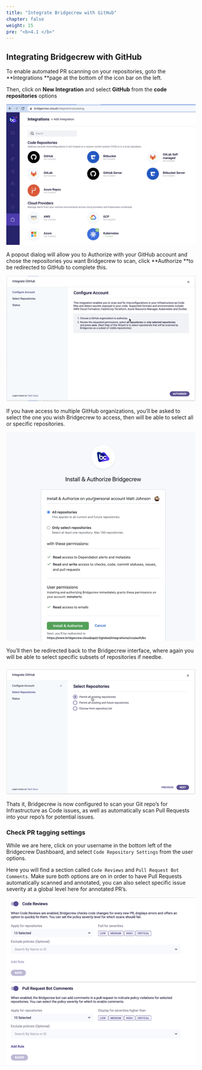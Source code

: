 ```yaml
---
title: "Integrate Bridgecrew with GitHub"
chapter: false
weight: 15
pre: "<b>4.1 </b>"
---
```



## Integrating Bridgecrew with GitHub

To enable automated PR scanning on your repositories, goto the **Integrations **page at the bottom of the icon bar on the left.

Then, click on **New Integration** and select **GitHub** from the **code repositories** options


![alt_text](./images/bcDashIntegrations.png "image_tooltip")


A popout dialog will allow you to Authorize with your GitHub account and chose the repositories you want Bridgecrew to scan, click **Authorize **to be redirected to GitHub to complete this.


![alt_text](images/gitHubIntegrationConfigureAccount.png "image_tooltip")


If you have access to multiple GitHub organizations, you’ll be asked to select the one you wish Bridgecrew to access, then will be able to select all or specific repositories.


![alt_text](images/gitHubAuthorizeBridgecrew.png "image_tooltip")


You’ll then be redirected back to the Bridgecrew interface, where again you will be able to select specific subsets of repositories if needbe.


### 
![alt_text](images/bridgecrewActivateRepoScanning.png "image_tooltip")



Thats it, Bridgecrew is now configured to scan your Git repo’s for Infrastructure as Code issues, as well as automatically scan Pull Requests into your repo’s for potential issues. 



### Check PR tagging settings  


While we are here, click on your username in the bottom left of the Bridgecrew Dashboard, and select `Code Repository Settings` from the user options.

 
Here you will find a section called `Code Reviews` and `Pull Request Bot Comments`. Make sure both options are on in order to have Pull Requests automatically scanned and annotated, you can also select specific issue severity at a global level here for annotated PR’s. 


![alt_text](images/bridgecrewPullRequestBotComments.png "image_tooltip")
